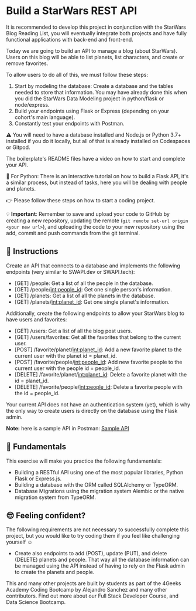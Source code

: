 # Build a StarWars REST API

It is recommended to develop this project in conjunction with the StarWars Blog Reading List, you will eventually integrate both projects and have fully functional applications with back-end and front-end.

Today we are going to build an API to manage a blog (about StarWars). Users on this blog will be able to list planets, list characters, and create or remove favorites.

To allow users to do all of this, we must follow these steps:

1. Start by modeling the database: Create a database and the tables needed to store that information. You may have already done this when you did the StarWars Data Modeling project in python/flask or node/express.
2. Build your endpoints using Flask or Express (depending on your cohort's main language).
3. Constantly test your endpoints with Postman.


⚠ You will need to have a database installed and Node.js or Python 3.7+ installed if you do it locally, but all of that is already installed on Codespaces or Gitpod.

The boilerplate's README files have a video on how to start and complete your API.

🐍 For Python: There is an interactive tutorial on how to build a Flask API, it's a similar process, but instead of tasks, here you will be dealing with people and planets.

👉 Please follow these steps on how to start a coding project.

💡 **Important**: Remember to save and upload your code to GitHub by creating a new repository, updating the remote (`git remote set-url origin <your new url>`), and uploading the code to your new repository using the add, commit and push commands from the git terminal.

## 📝 Instructions

Create an API that connects to a database and implements the following endpoints (very similar to SWAPI.dev or SWAPI.tech):

- [GET] /people: Get a list of all the people in the database.
- [GET] /people/<int:people_id>: Get one single person's information.
- [GET] /planets: Get a list of all the planets in the database.
- [GET] /planets/<int:planet_id>: Get one single planet's information.

Additionally, create the following endpoints to allow your StarWars blog to have users and favorites:

- [GET] /users: Get a list of all the blog post users.
- [GET] /users/favorites: Get all the favorites that belong to the current user.
- [POST] /favorite/planet/<int:planet_id>: Add a new favorite planet to the current user with the planet id = planet_id.
- [POST] /favorite/people/<int:people_id>: Add new favorite people to the current user with the people id = people_id.
- [DELETE] /favorite/planet/<int:planet_id>: Delete a favorite planet with the id = planet_id.
- [DELETE] /favorite/people/<int:people_id>: Delete a favorite people with the id = people_id.

Your current API does not have an authentication system (yet), which is why the only way to create users is directly on the database using the Flask admin.

**Note:** here is a sample API in Postman: [Sample API](https://documenter.getpostman.com/view/2432393/TzRSgnTS#a4174b48-3fc8-46e3-bf82-19a08107666f)

## 📖 Fundamentals

This exercise will make you practice the following fundamentals:

- Building a RESTful API using one of the most popular libraries, Python Flask or Express.js.
- Building a database with the ORM called SQLAlchemy or TypeORM.
- Database Migrations using the migration system Alembic or the native migration system from TypeORM.

## 😎 Feeling confident?

The following requirements are not necessary to successfully complete this project, but you would like to try coding them if you feel like challenging yourself ☺️

- Create also endpoints to add (POST), update (PUT), and delete (DELETE) planets and people. That way all the database information can be managed using the API instead of having to rely on the Flask admin to create the planets and people.

This and many other projects are built by students as part of the 4Geeks Academy Coding Bootcamp by Alejandro Sanchez and many other contributors. Find out more about our Full Stack Developer Course, and Data Science Bootcamp.
